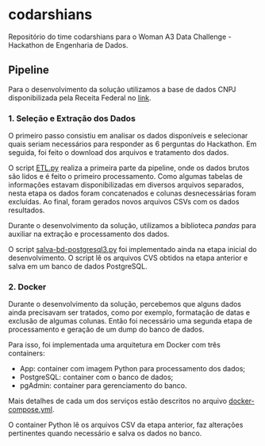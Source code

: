 # codarshians

Repositório do time codarshians para o Woman A3 Data Challenge - Hackathon de Engenharia de Dados.

## Pipeline

Para o desenvolvimento da solução utilizamos a base de dados CNPJ disponibilizada pela Receita Federal no [link](https://www.gov.br/receitafederal/pt-br/assuntos/orientacao-tributaria/cadastros/consultas/dados-publicos-cnpj).

### 1. Seleção e Extração dos Dados

O primeiro passo consistiu em analisar os dados disponíveis e selecionar quais seriam necessários para responder as 6 perguntas do Hackathon. Em seguida, foi feito o download dos arquivos e tratamento dos dados.

O script [ETL.py](ETL.py) realiza a primeira parte da pipeline, onde os dados brutos são lidos e é feito o primeiro processamento. Como algumas tabelas de informações estavam disponibilizadas em diversos arquivos separados, nesta etapa os dados foram concatenados e colunas desnecessárias foram excluídas. Ao final, foram gerados novos arquivos CSVs com os dados resultados.

Durante o desenvolvimento da solução, utilizamos a biblioteca *pandas* para auxiliar na extração e processamento dos dados.

O script [salva-bd-postgresql3.py](salva-bd-postgresql3.py) foi implementado ainda na etapa inicial do desenvolvimento. O script lê os arquivos CVS obtidos na etapa anterior e salva em um banco de dados PostgreSQL.

### 2. Docker

Durante o desenvolvimento da solução, percebemos que alguns dados ainda precisavam ser tratados, como por exemplo, formatação de datas e exclusão de algumas colunas. Então foi necessário uma segunda etapa de processamento e geração de um dump do banco de dados.

Para isso, foi implementada uma arquitetura em Docker com três containers:

* App: container com imagem Python para processamento dos dados;
* PostgreSQL: container com o banco de dados;
* pgAdmin: container para gerenciamento do banco.

Mais detalhes de cada um dos serviços estão descritos no arquivo [docker-compose.yml](docker-compose.yml).

O container Python lê os arquivos CSV da etapa anterior, faz alterações pertinentes quando necessário e salva os dados no banco.
